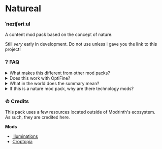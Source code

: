 # Natureal
### ˈneɪʧəriːul

A content mod pack based on the concept of nature.

Still *very* early in development. Do not use unless I gave you the link to this project! 

### ❔ FAQ
<details>
<summary>
What makes this different from other mod packs?
</summary>

TODO
</details>

<details>
<summary>
Does this work with OptiFine?
</summary>

No. Nor is this fully* compatible with OptiFine resource packs. Natureal modpack uses Sodium, Iris, etc.

\* Natureal includes a few mods that add resource pack features from OptiFine, but Natureal itself doesn't aim to be fully OptiFine-compatible.
</details>

<details>
<summary>
What in the world does the summary mean?
</summary>

It's a quote from Thom Yorke's *[Analyze](https://youtu.be/MnMUdko6ljs?t=105)*, a song on an album regarding human issues. I felt it was fitting for a mod pack focused on nature!
</details>

<details>
<summary>
If this is a nature mod pack, why are there technology mods?
</summary>

Unfortunately, many of the nature-based replacements for tech mods aren't up to my standards. For example, chest-based storage systems don't have what makes AE2 great in my opinion; crafting patterns. As such, I decided to include a couple of technology mods to fill that gap. The pack's primary focus is still nature, though.

As for the Dr. Who related mods, they were added by request of the mod pack's testers. Why not?
</details>

### ©️ Credits
This pack uses a few resources located outside of Modrinth's ecosystem. As such, they are credited here.

**Mods**  
- [Illuminations](https://github.com/ladysnake/illuminations)
- [Croptopia](https://github.com/ExcessiveAmountsOfZombies/Croptopia)

